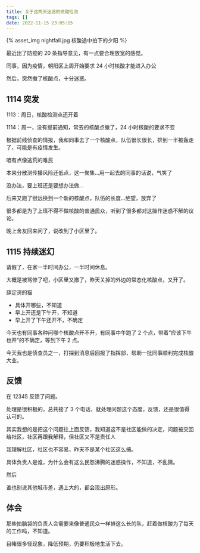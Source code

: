 ```yaml
---
title: 关于这两天迷惑的核酸检测
tags: []
date: 2022-11-15 23:05:15
---
```


<div class="qrImgWrapper">
{% asset_img nightfall.jpg 核酸途中拍下的夕阳 %}
</div>

最近出了防疫的 20 条指导意见，有一点要合理放宽的感觉。

同事，因为疫情，朝阳区上周开始要求 24 小时核酸才能进入办公

然后，突然撤了核酸点，十分迷惑。

## 1114 突发

1113：周日，核酸检测点还开着

1114：周一，没有提前通知，常去的核酸点撤了，24 小时核酸的要求不变

根据前线侦查的情报，我和同事去了一个核酸点，队伍很长很长，排到一半被轰走了，可能是有疫情发生。

咱有点像逃荒的难民

本来分散测传播风险还低点，这一聚集...用一起去的同事的话说，气笑了

没办法，要上班还是要想办法做...

后来又跑了很远换到一个新的核酸点，队伍的长度...绝望，放弃了

很多都是为了上班不得不做核酸的普通民众，听到了很多都对这操作迷惑不解的议论。

晚上舍友回来问了，说改到了小区里了。

## 1115 持续迷幻

请假了，在家一半时间办公，一半时间休息。

大概是被骂惨了吧，小区里又撤了，昨天关掉的外边的常态化核酸点，又开了。

薛定谔的猫

- 具体开哪些，不知道
- 早上开还是下午开，不知道
- 早上开了下午还开不，不确定

今天也有同事各种问哪个核酸点开不开，有同事中午跑了 2 个点，带着”应该下午也开“的不确定，等到下午 2 点。

今天我也是侦查员之一，打探到消息后回报了指挥部，帮助一批同事顺利完成核酸大业。

## 反馈

在 12345 反馈了问题。

处理是很积极的，总共接了 3 个电话，就处理问题这个态度，反馈，还是很值得认可的。

其实我想的是把这个问题往上面反馈，我知道这不是社区能做的决定，问题被交回给社区，社区再跟我解释，但社区又不是责任人

我理解社区，社区也不容易，昨天不是某个社区这么搞。

具体负责人是谁，为什么会有这么民怨沸腾的迷惑操作，不知道，不乱猜。

然后

谁也别说其他城市差，遇上大的，都会现出原形。

## 体会

那些拍脑袋的负责人会需要来像普通民众一样排这么长的队，赶着做核酸为了每天的工作吗，不知道。

目睹很多怪现象，降低预期，仍要积极地生活下去。
